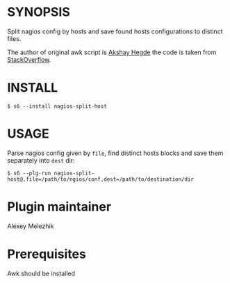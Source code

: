 # SYNOPSIS

Split nagios config by hosts and save found hosts configurations to distinct files.

The author of original awk script is [Akshay Hegde](https://stackoverflow.com/users/3161993/akshay-hegde)
the code is taken from [StackOverflow](https://stackoverflow.com/a/46197347/5147708).


# INSTALL

    $ s6 --install nagios-split-host

# USAGE

Parse nagios config given by `file`, find distinct hosts blocks and save them separately into `dest` dir:

    $ s6 --plg-run nagios-split-host@,file=/path/to/ngios/conf,dest=/path/to/destination/dir


# Plugin maintainer

Alexey Melezhik

# Prerequisites

Awk should be installed



